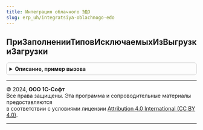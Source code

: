 ```yaml
---
title: Интеграция облачного ЭДО
slug: erp_uh/integratsiya-oblachnogo-edo
---
```



## ПриЗаполненииТиповИсключаемыхИзВыгрузкиЗагрузки
<details style="margin: 1em 0; padding: 0.5em; border: 1px solid #ccc; border-radius: 6px;">

<summary style="font-weight: bold; cursor: pointer;">Описание, пример вызова</summary>

```bsl

// См. ЭлектронноеВзаимодействие.ПриЗаполненииТиповИсключаемыхИзВыгрузкиЗагрузки
//
// Параметры:
//  Типы - См. ЭлектронноеВзаимодействие.ПриЗаполненииТиповИсключаемыхИзВыгрузкиЗагрузки.Типы
Процедура ПриЗаполненииТиповИсключаемыхИзВыгрузкиЗагрузки(Типы) Экспорт
```

Пример вызова
```bsl
ИнтеграцияОблачногоЭДО.ПриЗаполненииТиповИсключаемыхИзВыгрузкиЗагрузки(Типы) 
```
</details>

---

© 2024, **ООО 1С-Софт**  
Все права защищены. Эта программа и сопроводительные материалы предоставляются  
в соответствии с условиями лицензии [Attribution 4.0 International (CC BY 4.0)](https://creativecommons.org/licenses/by/4.0/legalcode).

---
